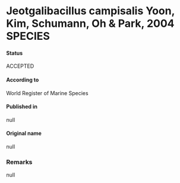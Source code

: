 # Jeotgalibacillus campisalis Yoon, Kim, Schumann, Oh & Park, 2004 SPECIES

#### Status
ACCEPTED

#### According to
World Register of Marine Species

#### Published in
null

#### Original name
null

### Remarks
null